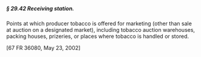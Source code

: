 ##### § 29.42 Receiving station. #####

Points at which producer tobacco is offered for marketing (other than sale at auction on a designated market), including tobacco auction warehouses, packing houses, prizeries, or places where tobacco is handled or stored.

[67 FR 36080, May 23, 2002]